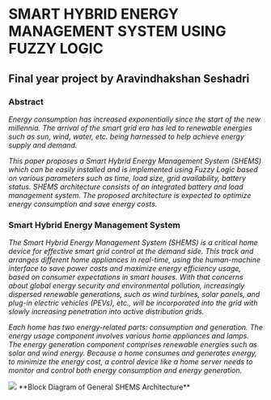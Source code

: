 # **SMART HYBRID ENERGY MANAGEMENT SYSTEM USING FUZZY LOGIC**
## Final year project by Aravindhakshan Seshadri

### Abstract
_Energy consumption has increased exponentially since the start of the new millennia. The arrival of the smart grid era has led to renewable energies such as sun, wind, water, etc. being harnessed to help achieve energy supply and demand._

_This paper proposes a Smart Hybrid Energy Management System (SHEMS) which can be easily installed and is implemented using Fuzzy Logic based on various parameters such as time, load size, grid availability, battery status. SHEMS architecture consists of an integrated battery and load management system. The proposed architecture is expected to optimize energy consumption and save energy costs._

### Smart Hybrid Energy Management System
*The Smart Hybrid Energy Management System (SHEMS) is a critical home device for effective smart grid control at the demand side. This track and arranges different home appliances in real-time, using the human-machine interface to save power costs and maximize energy efficiency usage, based on consumer expectations in smart houses. With that concerns about global energy security and environmental pollution, increasingly dispersed renewable generations, such as wind turbines, solar panels, and plug-in electric vehicles (PEVs), etc., will be incorporated into the grid with slowly increasing penetration into active distribution grids.*

_Each home has two energy-related parts: consumption and generation. The energy usage component involves various home appliances and lamps. The energy generation component comprises renewable energies such as solar and wind energy. Because a home consumes and generates energy, to minimize the energy cost, a control device like a home server needs to monitor and control both energy consumption and energy generation._

<img src="https://images.app.goo.gl/xuHe6FLQfrpZaVoC9">
**Block Diagram of General SHEMS Architecture**
